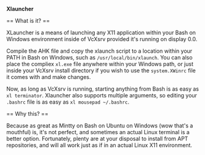 **Xlauncher**

== What is it? ==

XLauncher is a means of launching any X11 application within your Bash on Windows environment inside of VcXsrv provided it's running on display 0.0. 

Compile the AHK file and copy the xlaunch script to a location within your PATH in Bash on Windows, such as `/usr/local/bin/xlaunch`. You can also place the compliex `xl.exe` file anywhere within your Windows path, or just inside your VcXsrv install directory if you wish to use the `system.XWinrc` file it comes with and make changes.

Now, as long as VcXsrv is running, starting anything from Bash is as easy as `xl terminator`. Xlauncher also supports multiple arguments, so editing your `.bashrc` file is as easy as `xl mousepad ~/.bashrc`.

== Why this? ==

Because as great as Mintty on Bash on Ubuntu on Windows (wow that's a mouthful) is, it's not perfect, and sometimes an actual Linux terminal is a better option. Fortunately, plenty are at your disposal to install from APT repositories, and will all work just as if in an actual Linux X11 environment.
